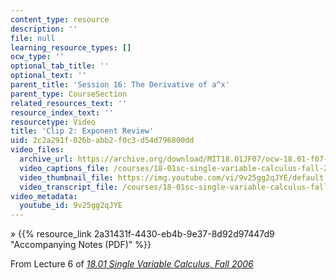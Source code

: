 ```yaml
---
content_type: resource
description: ''
file: null
learning_resource_types: []
ocw_type: ''
optional_tab_title: ''
optional_text: ''
parent_title: 'Session 16: The Derivative of a^x'
parent_type: CourseSection
related_resources_text: ''
resource_index_text: ''
resourcetype: Video
title: 'Clip 2: Exponent Review'
uid: 2c2a291f-026b-abb2-f0c3-d54d796800dd
video_files:
  archive_url: https://archive.org/download/MIT18.01JF07/ocw-18.01-f07-lec06_300k.mp4
  video_captions_file: /courses/18-01sc-single-variable-calculus-fall-2010/f2a52106589a510ba3e4ab25654d8935_9v25gg2qJYE.vtt
  video_thumbnail_file: https://img.youtube.com/vi/9v25gg2qJYE/default.jpg
  video_transcript_file: /courses/18-01sc-single-variable-calculus-fall-2010/7c0fa027cf6f67b5550f79da4010e8cc_9v25gg2qJYE.pdf
video_metadata:
  youtube_id: 9v25gg2qJYE
---
```


» {{% resource_link 2a31431f-4430-eb4b-9e37-8d92d97447d9 "Accompanying Notes (PDF)" %}}

From Lecture 6 of [_18.01 Single Variable Calculus, Fall 2006_](/courses/18-01-single-variable-calculus-fall-2006/pages/video-lectures)